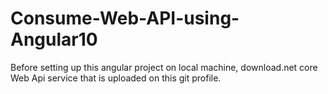 # Consume-Web-API-using-Angular10
Before setting up this angular project on local machine, download.net core Web Api service that is uploaded on this git profile.
